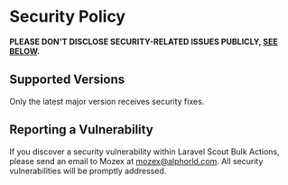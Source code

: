 # Security Policy

**PLEASE DON'T DISCLOSE SECURITY-RELATED ISSUES PUBLICLY, [SEE BELOW](#reporting-a-vulnerability).**

## Supported Versions

Only the latest major version receives security fixes.

## Reporting a Vulnerability

If you discover a security vulnerability within Laravel Scout Bulk Actions, please send an email to Mozex at mozex@alphorld.com. All security vulnerabilities will be promptly addressed.
